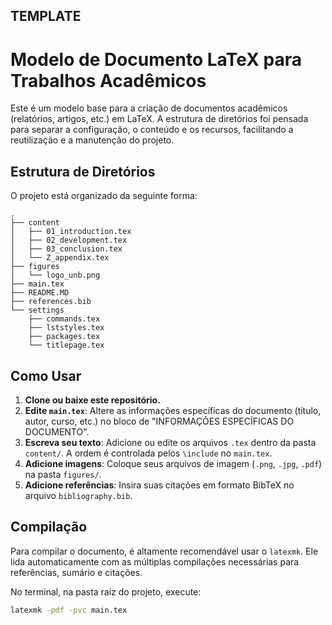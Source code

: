 ## TEMPLATE 
# Modelo de Documento LaTeX para Trabalhos Acadêmicos

Este é um modelo base para a criação de documentos acadêmicos (relatórios, artigos, etc.) em LaTeX. A estrutura de diretórios foi pensada para separar a configuração, o conteúdo e os recursos, facilitando a reutilização e a manutenção do projeto.

## Estrutura de Diretórios

O projeto está organizado da seguinte forma:
```
.
├── content
│   ├── 01_introduction.tex
│   ├── 02_development.tex
│   ├── 03_conclusion.tex
│   └── Z_appendix.tex
├── figures
│   └── logo_unb.png
├── main.tex
├── README.MD
├── references.bib
└── settings
    ├── commands.tex
    ├── lststyles.tex
    ├── packages.tex
    └── titlepage.tex
```

## Como Usar

1.  **Clone ou baixe este repositório.**
2.  **Edite `main.tex`**: Altere as informações específicas do documento (título, autor, curso, etc.) no bloco de "INFORMAÇÕES ESPECÍFICAS DO DOCUMENTO".
3.  **Escreva seu texto**: Adicione ou edite os arquivos `.tex` dentro da pasta `content/`. A ordem é controlada pelos `\include` no `main.tex`.
4.  **Adicione imagens**: Coloque seus arquivos de imagem (`.png`, `.jpg`, `.pdf`) na pasta `figures/`.
5.  **Adicione referências**: Insira suas citações em formato BibTeX no arquivo `bibliography.bib`.

## Compilação

Para compilar o documento, é altamente recomendável usar o `latexmk`. Ele lida automaticamente com as múltiplas compilações necessárias para referências, sumário e citações.

No terminal, na pasta raiz do projeto, execute:

```bash
latexmk -pdf -pvc main.tex
```
